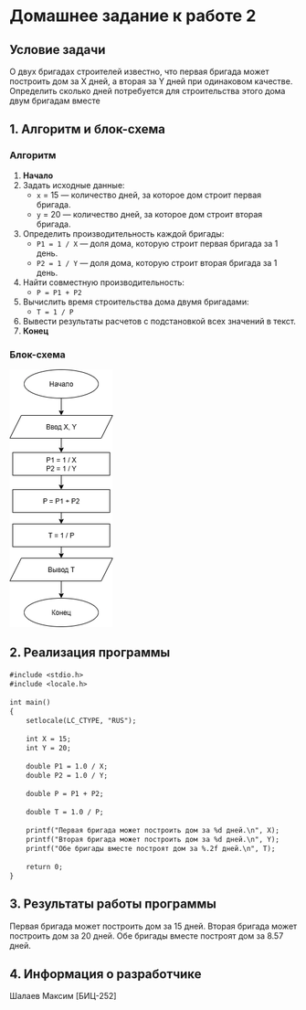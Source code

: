 # Домашнее задание к работе 2

## Условие задачи
О двух бригадах строителей известно, что первая бригада может построить дом за Х
дней, а вторая за Y дней при одинаковом качестве. Определить сколько дней
потребуется для строительства этого дома двум бригадам вместе

## 1. Алгоритм и блок-схема

### Алгоритм
1. **Начало**
2. Задать исходные данные:
   - `x` = 15 — количество дней, за которое дом строит первая бригада.
   - `y` = 20 — количество дней, за которое дом строит вторая бригада.
3. Определить производительность каждой бригады:
   - `P1 = 1 / X` — доля дома, которую строит первая бригада за 1 день.
   - `P2 = 1 / Y` — доля дома, которую строит вторая бригада за 1 день.
4. Найти совместную производительность:
   - `P = P1 + P2`
5. Вычислить время строительства дома двумя бригадами:
   - `T = 1 / P`
8. Вывести результаты расчетов с подстановкой всех значений в текст.
9. **Конец**

### Блок-схема

![Блок-схема алгоритма](lab_2_schema.png) 

## 2. Реализация программы

```
#include <stdio.h>
#include <locale.h>

int main()
{
	setlocale(LC_CTYPE, "RUS");

	int X = 15;
	int Y = 20;

	double P1 = 1.0 / X;
	double P2 = 1.0 / Y;

	double P = P1 + P2;

	double T = 1.0 / P;

	printf("Первая бригада может построить дом за %d дней.\n", X);
	printf("Вторая бригада может построить дом за %d дней.\n", Y);
	printf("Обе бригады вместе построят дом за %.2f дней.\n", T);

	return 0;
}
```

## 3. Результаты работы программы

Первая бригада может построить дом за 15 дней.
Вторая бригада может построить дом за 20 дней.
Обе бригады вместе построят дом за 8.57 дней.

## 4. Информация о разработчике

Шалаев Максим [БИЦ-252]
